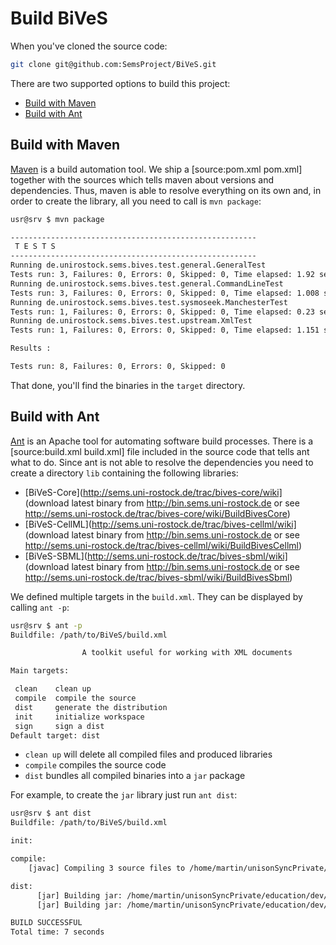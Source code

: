 Build BiVeS 
=============

When you've cloned the source code:

```sh
git clone git@github.com:SemsProject/BiVeS.git
```

There are two supported options to build this project:

* [Build with Maven](#build-with-maven)
* [Build with Ant](#build-with-ant)

Build with Maven 
-----------------

[Maven](https://maven.apache.org/) is a build automation tool. We ship a [source:pom.xml pom.xml] together with the sources which tells maven about versions and dependencies. Thus, maven is able to resolve everything on its own and, in order to create the library, all you need to call is `mvn package`:

```sh
usr@srv $ mvn package

-------------------------------------------------------
 T E S T S
-------------------------------------------------------
Running de.unirostock.sems.bives.test.general.GeneralTest
Tests run: 3, Failures: 0, Errors: 0, Skipped: 0, Time elapsed: 1.92 sec
Running de.unirostock.sems.bives.test.general.CommandLineTest
Tests run: 3, Failures: 0, Errors: 0, Skipped: 0, Time elapsed: 1.008 sec
Running de.unirostock.sems.bives.test.sysmoseek.ManchesterTest
Tests run: 1, Failures: 0, Errors: 0, Skipped: 0, Time elapsed: 0.23 sec
Running de.unirostock.sems.bives.test.upstream.XmlTest
Tests run: 1, Failures: 0, Errors: 0, Skipped: 0, Time elapsed: 1.151 sec

Results :

Tests run: 8, Failures: 0, Errors: 0, Skipped: 0
```

That done, you'll find the binaries in the `target` directory.

Build with Ant 
---------------

[Ant](https://ant.apache.org/) is an Apache tool for automating software build processes. There is a [source:build.xml build.xml] file included in the source code that tells ant what to do. Since ant is not able to resolve the dependencies you need to create a directory `lib` containing the following libraries:

* [BiVeS-Core](http://sems.uni-rostock.de/trac/bives-core/wiki] (download latest binary from http://bin.sems.uni-rostock.de or see http://sems.uni-rostock.de/trac/bives-core/wiki/BuildBivesCore)
* [BiVeS-CellML](http://sems.uni-rostock.de/trac/bives-cellml/wiki] (download latest binary from http://bin.sems.uni-rostock.de or see http://sems.uni-rostock.de/trac/bives-cellml/wiki/BuildBivesCellml)
* [BiVeS-SBML](http://sems.uni-rostock.de/trac/bives-sbml/wiki] (download latest binary from http://bin.sems.uni-rostock.de or see http://sems.uni-rostock.de/trac/bives-sbml/wiki/BuildBivesSbml)

We defined multiple targets in the `build.xml`. They can be displayed by calling `ant -p`:

```sh
usr@srv $ ant -p
Buildfile: /path/to/BiVeS/build.xml

                A toolkit useful for working with XML documents

Main targets:

 clean    clean up
 compile  compile the source
 dist     generate the distribution
 init     initialize workspace
 sign     sign a dist
Default target: dist
```

* `clean up` will delete all compiled files and produced libraries
* `compile` compiles the source code
* `dist` bundles all compiled binaries into a `jar` package

For example, to create the `jar` library just run `ant dist`:


```sh
usr@srv $ ant dist
Buildfile: /path/to/BiVeS/build.xml

init:

compile:
    [javac] Compiling 3 source files to /home/martin/unisonSyncPrivate/education/dev/BiVeS/build

dist:
      [jar] Building jar: /home/martin/unisonSyncPrivate/education/dev/BiVeS/dist/BiVeS-1.2.7.jar
      [jar] Building jar: /home/martin/unisonSyncPrivate/education/dev/BiVeS/dist/BiVeS-1.2.7-fat.jar

BUILD SUCCESSFUL
Total time: 7 seconds
```

